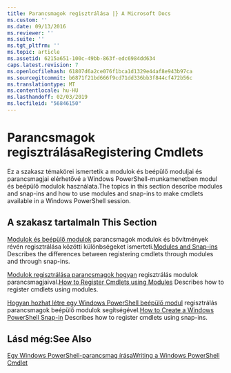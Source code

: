 ```yaml
---
title: Parancsmagok regisztrálása |} A Microsoft Docs
ms.custom: ''
ms.date: 09/13/2016
ms.reviewer: ''
ms.suite: ''
ms.tgt_pltfrm: ''
ms.topic: article
ms.assetid: 6215a651-100c-49bb-863f-edc6984dd634
caps.latest.revision: 7
ms.openlocfilehash: 61807d6a2ce076f1bca1d1329e44af8e943b97ca
ms.sourcegitcommit: b6871f21bd666f9cd71dd336bb3f844cf472b56c
ms.translationtype: MT
ms.contentlocale: hu-HU
ms.lasthandoff: 02/03/2019
ms.locfileid: "56846150"
---
```

# <a name="registering-cmdlets"></a><span data-ttu-id="e30bb-102">Parancsmagok regisztrálása</span><span class="sxs-lookup"><span data-stu-id="e30bb-102">Registering Cmdlets</span></span>

<span data-ttu-id="e30bb-103">Ez a szakasz témakörei ismertetik a modulok és beépülő moduljai és parancsmagjai elérhetővé a Windows PowerShell-munkamenetben modul és beépülő modulok használata.</span><span class="sxs-lookup"><span data-stu-id="e30bb-103">The topics in this section describe modules and snap-ins and how to use modules and snap-ins to make cmdlets available in a Windows PowerShell session.</span></span>

## <a name="in-this-section"></a><span data-ttu-id="e30bb-104">A szakasz tartalma</span><span class="sxs-lookup"><span data-stu-id="e30bb-104">In This Section</span></span>

<span data-ttu-id="e30bb-105">[Modulok és beépülő modulok](./modules-and-snap-ins.md) parancsmagok modulok és bővítmények révén regisztrálása közötti különbségeket ismerteti.</span><span class="sxs-lookup"><span data-stu-id="e30bb-105">[Modules and Snap-ins](./modules-and-snap-ins.md) Describes the differences between registering cmdlets through modules and through snap-ins.</span></span>

<span data-ttu-id="e30bb-106">[Modulok regisztrálása parancsmagok hogyan](./how-to-import-cmdlets-using-modules.md) regisztrálás modulok parancsmagjaival.</span><span class="sxs-lookup"><span data-stu-id="e30bb-106">[How to Register Cmdlets using Modules](./how-to-import-cmdlets-using-modules.md) Describes how to register cmdlets using modules.</span></span>

<span data-ttu-id="e30bb-107">[Hogyan hozhat létre egy Windows PowerShell beépülő modul](./how-to-create-a-windows-powershell-snap-in.md) regisztrálás parancsmagok beépülő modulok segítségével.</span><span class="sxs-lookup"><span data-stu-id="e30bb-107">[How to Create a Windows PowerShell Snap-in](./how-to-create-a-windows-powershell-snap-in.md) Describes how to register cmdlets using snap-ins.</span></span>

## <a name="see-also"></a><span data-ttu-id="e30bb-108">Lásd még:</span><span class="sxs-lookup"><span data-stu-id="e30bb-108">See Also</span></span>

[<span data-ttu-id="e30bb-109">Egy Windows PowerShell-parancsmag írása</span><span class="sxs-lookup"><span data-stu-id="e30bb-109">Writing a Windows PowerShell Cmdlet</span></span>](./writing-a-windows-powershell-cmdlet.md)
